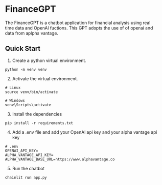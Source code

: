 # FinanceGPT
The FinanceGPT is a chatbot application for financial analysis using real time data and OpenAI fuctions. This GPT adopts the use of of openai and data from aplpha vantage.

## Quick Start
 1. Create a python virtual environment.
```
python -m venv venv
```

 2. Activate the virtual environment.
```
# Linux
source venv/bin/activate

# Windows
venv\Scripts\activate
```

 3. Install the dependencies
```
pip install -r requirements.txt
```

 4. Add a .env file and add your OpenAI api key and your alpha vantage api key
```
# .env
OPENAI_API_KEY=
ALPHA_VANTAGE_API_KEY=
ALPHA_VANTAGE_BASE_URL=https://www.alphavantage.co
```

 5. Run the chatbot
```
chainlit run app.py
```
